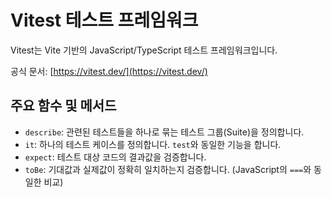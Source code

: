 # Vitest 테스트 프레임워크

Vitest는 Vite 기반의 JavaScript/TypeScript 테스트 프레임워크입니다.

공식 문서: [https://vitest.dev/](https://vitest.dev/)

## 주요 함수 및 메서드

- `describe`: 관련된 테스트들을 하나로 묶는 테스트 그룹(Suite)을 정의합니다.
- `it`: 하나의 테스트 케이스를 정의합니다. `test`와 동일한 기능을 합니다.
- `expect`: 테스트 대상 코드의 결과값을 검증합니다.
- `toBe`: 기대값과 실제값이 정확히 일치하는지 검증합니다. (JavaScript의 `===`와 동일한 비교)


